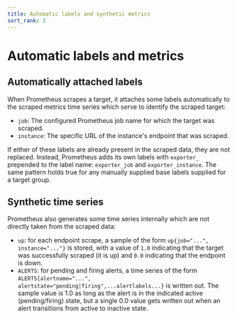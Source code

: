 ```yaml
---
title: Automatic labels and synthetic metrics
sort_rank: 3
---
```


# Automatic labels and metrics

## Automatically attached labels

When Prometheus scrapes a target, it attaches some labels automatically to the
scraped metrics time series which serve to identify the scraped target:

* `job`: The configured Prometheus job name for which the target was scraped.
* `instance`: The specific URL of the instance's endpoint that was scraped.

If either of these labels are already present in the scraped data, they are not
replaced. Instead, Prometheus adds its own labels with `exporter_` prepended to
the label name: `exporter_job` and `exporter_instance`. The same pattern holds
true for any manually supplied base labels supplied for a target group.

## Synthetic time series
Prometheus also generates some time series internally which are not directly
taken from the scraped data:

* `up`: for each endpoint scrape, a sample of the form `up{job="...", instance="..."}` is stored, with a value of `1.0` indicating that the target was successfully scraped (it is up) and `0.0` indicating that the endpoint is down.
* `ALERTS`: for pending and firing alerts, a time series of the form `ALERTS{alertname="...", alertstate="pending|firing",...alertlabels...}` is written out. The sample value is 1.0 as long as the alert is in the indicated active (pending/firing) state, but a single 0.0 value gets written out when an alert transitions from active to inactive state.
